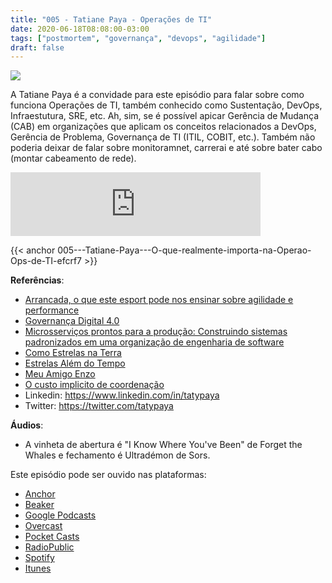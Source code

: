 ```yaml
---
title: "005 - Tatiane Paya - Operações de TI"
date: 2020-06-18T08:08:00-03:00
tags: ["postmortem", "governança", "devops", "agilidade"]
draft: false
---
```

![](/images/pontocafe_005.png)

A Tatiane Paya é a convidade para este episódio para falar sobre como funciona Operações de TI, também conhecido como Sustentação, DevOps, Infraestutura, SRE, etc. Ah, sim, se é possível apicar Gerência de Mudança (CAB) em organizações que aplicam os conceitos relacionados a DevOps, Gerência de Problema, Governança de TI (ITIL, COBIT, etc.). Também não poderia deixar de falar sobre monitoramnet, carrerai e até sobre bater cabo (montar cabeamento de rede).

<iframe src="https://anchor.fm/pontocafe/embed/episodes/005---Tatiane-Paya---O-que-realmente-importa-na-Operao-Ops-de-TI-efcrf7" height="102px" width="400px" frameborder="0" scrolling="no"></iframe>

{{< anchor 005---Tatiane-Paya---O-que-realmente-importa-na-Operao-Ops-de-TI-efcrf7 >}}

**Referências**:

- [Arrancada, o que este esport pode nos ensinar sobre agilidade e performance](https://speakerdeck.com/tpaya/arrancada-o-que-este-esporte-pode-nos-ensinar-sobre-agilidade-e-performance)
- [Governança Digital 4.0](https://www.amazon.com.br/Governan%C3%A7a-Digital-Aguinaldo-Aragon-Fernandes-ebook/dp/B07YN3NST8)
- [Microsserviços prontos para a produção: Construindo sistemas padronizados em uma organização de engenharia de software](https://www.amazon.com/Microsservi%C3%A7os-Prontos-Produ%C3%A7%C3%A3o-Susan-Fowler/dp/8575226215)
- [Como Estrelas na Terra](http://www.adorocinema.com/filmes/filme-147116/) 
- [Estrelas Além do Tempo](http://www.adorocinema.com/filmes/filme-219070/)  
- [Meu Amigo Enzo](http://www.adorocinema.com/filmes/filme-170016/)  
- [O custo implicito de coordenação](https://www.fernandoike.com/2020/06/11/o-custo-implicito-de-coordenacao/)
- Linkedin: https://www.linkedin.com/in/tatypaya
- Twitter: https://twitter.com/tatypaya

**Áudios**:
* A vinheta de abertura é "I Know Where You've Been" de Forget the Whales e fechamento é Ultradémon de Sors.

Este episódio pode ser ouvido nas plataformas:
* [Anchor](https://anchor.fm/pontocafe)
* [Beaker](https://www.breaker.audio/ponto-cafe)
* [Google Podcasts](https://www.google.com/podcasts?feed=aHR0cHM6Ly9hbmNob3IuZm0vcy81OWRkZTI0L3BvZGNhc3QvcnNz)
* [Overcast](https://overcast.fm/itunes1513597862/pontocaf-podcast-uma-conversa-sobre-tecnologias-e-as-coisas-que-est-o-em-volta)
* [Pocket Casts](https://pca.st/1cbp2reg)
* [RadioPublic](https://radiopublic.com/ponto-caf-G2pjqv)
* [Spotify](https://open.spotify.com/show/3HzpEbfhFBGPNba8PADIhP)
* [Itunes](https://podcasts.apple.com/us/podcast/pontocaf%C3%A9-podcast-%C3%A9-uma-conversa-sobre-tecnologias/id1513597862)


